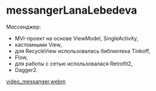 # messangerLanaLebedeva

Мессенджер:
* MVI-проект на основе ViewModel, SingleActivity,
* кастомными View,
* для RecycleView использовалась библиотека Tinkoff,
* Flow,
* для работы с сетью использовалася Retrofit2,
* Dagger2.

[video_messanger.webm](https://github.com/LanaLebedeva/messangerLanaLebedeva/assets/58044657/18fca48b-1a07-426f-859c-223405583bed)
